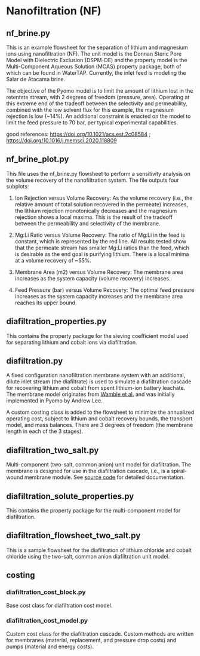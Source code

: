 # Nanofiltration (NF)

## nf_brine.py
This is an example flowsheet for the separation of lithium and magnesium ions using nanofiltration (NF). The unit model is the Donnan Steric Pore Model with Dielectric Exclusion (DSPM-DE) and the property model is the Multi-Component Aqueous Solution (MCAS) property package, both of which can be found in WaterTAP. Currently, the inlet feed is modeling the Salar de Atacama brine. 

The objective of the Pyomo model is to limit the amount of lithium lost in the retentate stream, with 2 degrees of freedom (pressure, area). Operating at this extreme end of the tradeoff between the selectivity and permeability, combined with the low solvent flux for this example, the magnesium rejection is low (~14%). An additional constraint is enacted on the model to limit the feed pressure to 70 bar, per typical experimental capabilities.

good references: https://doi.org/10.1021/acs.est.2c08584 ; https://doi.org/10.1016/j.memsci.2020.118809

## nf_brine_plot.py
This file uses the nf_brine.py flowsheet to perform a sensitivity analysis on the volume recovery of the nanofiltration system. The file outputs four subplots:

1. Ion Rejection versus Volume Recovery: As the volume recovery (i.e., the relative amount of total solution recovered in the permeate) increases, the lithium rejection monotonically decreases and the magnesium rejection shows a local maxima. This is the result of the tradeoff between the permeability and selectivity of the membrane.

2. Mg:Li Ratio versus Volume Recovery: The ratio of Mg:Li in the feed is constant, which is represented by the red line. All results tested show that the permeate stream has smaller Mg:Li ratios than the feed, which is desirable as the end goal is purifying lithium. There is a local minima at a volume recovery of ~55%.

3. Membrane Area (m2) versus Volume Recovery: The membrane area increases as the system capacity (volume recovery) increases.

4. Feed Pressure (bar) versus Volume Recovery: The optimal feed pressure increases as the system capacity increases and the membrane area reaches its upper bound.

## diafiltration_properties.py
This contains the property package for the sieving coefficient model used for separating lithium and cobalt ions via diafiltration.

## diafiltration.py
A fixed configuration nanofiltration membrane system with an additional, dilute inlet stream (the diafiltrate) is used to simulate a diafiltration cascade for recovering lithium and cobalt from spent lithium-ion battery leachate. The membrane model originates from [Wamble et al.](https://pubs.acs.org/doi/full/10.1021/acssuschemeng.2c02862) and was initially implemented in Pyomo by Andrew Lee.

A custom costing class is added to the flowsheet to minimize the annualized operating cost, subject to lithium and cobalt recovery bounds, the transport model, and mass balances. There are 3 degrees of freedom (the membrane length in each of the 3 stages).

## diafiltration_two_salt.py
Multi-component (two-salt, common anion) unit model for diafiltration. The membrane is designed for use in the diafiltration cascade, i.e., is a spiral-wound membrane module. See [source code](https://github.com/prommis/prommis/blob/main/src/prommis/nanofiltration/diafiltration_two_salt.py) for detailed documentation.

## diafiltration_solute_properties.py
This contains the property package for the multi-component model for diafiltration.

## diafiltration_flowsheet_two_salt.py
This is a sample flowsheet for the diafiltration of lithium chloride and cobalt chloride using the two-salt, common anion diafiltration unit model.

## costing
### diafiltration_cost_block.py
Base cost class for diafiltration cost model.

### diafiltration_cost_model.py
Custom cost class for the diafiltration cascade. Custom methods are written for membranes (material, replacement, and pressure drop costs) and pumps (material and energy costs).
